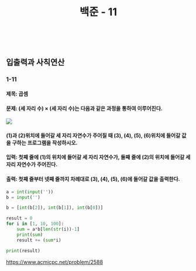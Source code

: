 ﻿---
layout: post
title: "백준 - 11"
category: studylog
tags: algorithm
---

<br>

## 입출력과 사칙연산

### 1-11

#### 제목: 곱셈
#### 문제: (세 자리 수) × (세 자리 수)는 다음과 같은 과정을 통하여 이루어진다.
![](https://velog.velcdn.com/images/dlsdud9098/post/e30ea5f2-b2d3-4293-9844-f4136d0dab67/image.png)


#### (1)과 (2)위치에 들어갈 세 자리 자연수가 주어질 때 (3), (4), (5), (6)위치에 들어갈 값을 구하는 프로그램을 작성하시오.

#### 입력: 첫째 줄에 (1)의 위치에 들어갈 세 자리 자연수가, 둘째 줄에 (2)의 위치에 들어갈 세자리 자연수가 주어진다.
#### 출력: 첫째 줄부터 넷째 줄까지 차례대로 (3), (4), (5), (6)에 들어갈 값을 출력한다.
```python
a = int(input(''))
b = input('')

b = [int(b[2]), int(b[1]), int(b[0])]

result = 0
for i in [1, 10, 100]:
    sum = a*b[len(str(i))-1]
    print(sum)
    result += (sum*i)

print(result)
```

https://www.acmicpc.net/problem/2588